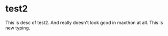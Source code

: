 test2
=====

This is desc of test2.
And really doesn't look good in maxthon at all.
This is new typing.
